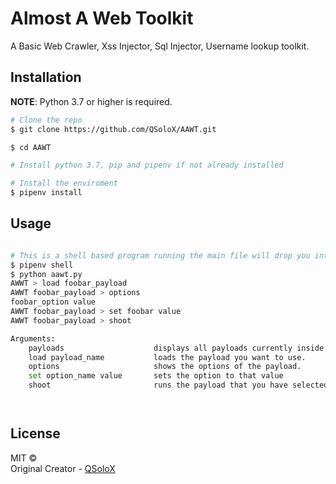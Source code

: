 # Almost A Web Toolkit

A Basic Web Crawler, Xss Injector, Sql Injector, Username lookup toolkit.

## Installation

**NOTE**: Python 3.7 or higher is required.

```bash
# Clone the repo
$ git clone https://github.com/QSoloX/AAWT.git

$ cd AAWT

# Install python 3.7, pip and pipenv if not already installed

# Install the enviroment
$ pipenv install
```

## Usage

```bash

# This is a shell based program running the main file will drop you into a shell
$ pipenv shell
$ python aawt.py
AWWT > load foobar_payload
AWWT foobar_payload > options
foobar_option value
AWWT foobar_payload > set foobar value
AWWT foobar_payload > shoot

Arguments:
    payloads                    displays all payloads currently inside payloads/
    load payload_name           loads the payload you want to use.
    options                     shows the options of the payload.
    set option_name value       sets the option to that value
    shoot                       runs the payload that you have selected.




```

## License

MIT © <br/>
Original Creator - [QSoloX](https://github.com/QSoloX)
